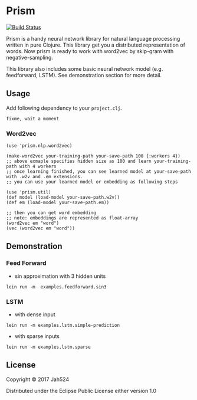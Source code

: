 # Prism

[![Build Status](https://travis-ci.org/Jah524/prism.svg?branch=master)](https://travis-ci.org/Jah524/prism)

Prism is a handy neural network library for natural language processing written in pure Clojure.
This library get you a distributed representation of words.
Now prism is ready to work with word2vec by skip-gram with negative-sampling.

This library also includes some basic neural network model (e.g. feedforward, LSTM).
See  demonstration section for more detail.

## Usage

Add following dependency to your `project.clj`.

```
fixme, wait a moment
```

### Word2vec

```
(use 'prism.nlp.word2vec)

(make-word2vec your-training-path your-save-path 100 {:workers 4})
;; above exmaple specifies hidden size as 100 and learn your-training-path with 4 workers
;; once learning finished, you can see learned model at your-save-path with .w2v and .em extensions.
;; you can use your learned model or embedding as following steps

(use 'prism.util)
(def model (load-model your-save-path.w2v))
(def em (load-model your-save-path.em))

;; then you can get word embedding
;; note: embeddings are represented as float-array
(word2vec em "word")
(vec (word2vec em "word"))

```

## Demonstration

### Feed Forward

- sin approximation with 3 hidden units

```
lein run -m  examples.feedforward.sin3
```

### LSTM

- with dense input

```
lein run -m examples.lstm.simple-prediction
```

- with sparse inputs

```
lein run -m examples.lstm.sparse
```

## License

Copyright © 2017 Jah524

Distributed under the Eclipse Public License either version 1.0

